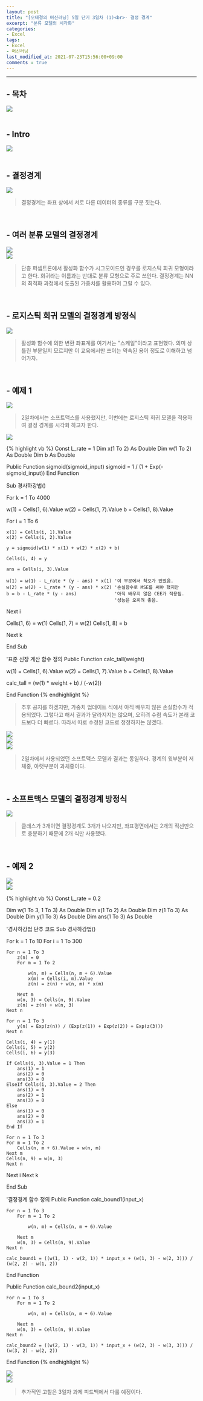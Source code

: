 ```yaml
---
layout: post
title: "[오태경의 머신러닝] 5일 단기 3일차 (1)<br>- 결정 경계"
excerpt: "분류 모델의 시각화"
categories:
- Excel
tags:
- Excel
- 머신러닝
last_modified_at: 2021-07-23T15:56:00+09:00
comments : true
---
```

<hr>

<h2>- 목차</h2>
<div style="align-items: center;">
    <img src="/assets/post-image/Excel-5일-단기-3/슬라이드3.PNG">
</div>
<br>

<h2>- Intro</h2>
<div style="align-items: center;">
    <img src="/assets/post-image/Excel-5일-단기-3/슬라이드4.PNG">
</div>

<br>
<h2>- 결정경계</h2>
<div style="align-items: center;">
    <img src="/assets/post-image/Excel-5일-단기-3/슬라이드5.PNG">
</div>

> 결정경계는 좌표 상에서 서로 다른 데이터의 종류를 구분 짓는다.

<br>
<h2>- 여러 분류 모델의 결정경계</h2>
<div style="align-items: center;">
    <img src="/assets/post-image/Excel-5일-단기-3/슬라이드6.PNG">
</div>
<div style="align-items: center;">
    <img src="/assets/post-image/Excel-5일-단기-3/슬라이드7.PNG">
</div>

> 단층 퍼셉트론에서 활성화 함수가 시그모이드인 경우를 로지스틱 회귀 모형이라고 한다. 회귀라는 이름과는 반대로 분류 모형으로 주로 쓰인다. 결정경계는 NN의 최적화 과정에서 도출된 가중치를 활용하여 그릴 수 있다.

<br>
<h2>- 로지스틱 회귀 모델의 결정경계 방정식</h2>
<div style="align-items: center;">
    <img src="/assets/post-image/Excel-5일-단기-3/슬라이드8.PNG">
</div>

> 활성화 함수에 의한 변환 좌표계를 여기서는 "스케일"이라고 표현했다. 의미 상 틀린 부분일지 모르지만 이 교육에서만 쓰이는 약속된 용어 정도로 이해하고 넘어가자.

<br>
<h2>- 예제 1</h2>
<div style="align-items: center;">
    <img src="/assets/post-image/Excel-5일-단기-3/슬라이드9.PNG">
</div>

> 2일차에서는 소프트맥스를 사용했지만, 이번에는 로지스틱 회귀 모델을 적용하여 결정 경계를 시각화 하고자 한다.

<div style="align-items: center;">
    <img src="/assets/post-image/Excel-5일-단기-3/슬라이드10.PNG">
</div>

{% highlight vb %}
Const L_rate = 1
Dim x(1 To 2) As Double
Dim w(1 To 2) As Double
Dim b As Double

Public Function sigmoid(sigmoid_input)
    sigmoid = 1 / (1 + Exp(-sigmoid_input))
End Function

Sub 경사하강법()

For k = 1 To 4000

w(1) = Cells(1, 6).Value
w(2) = Cells(1, 7).Value
b = Cells(1, 8).Value

For i = 1 To 6

    x(1) = Cells(i, 1).Value
    x(2) = Cells(i, 2).Value

    y = sigmoid(w(1) * x(1) + w(2) * x(2) + b)

    Cells(i, 4) = y

    ans = Cells(i, 3).Value

    w(1) = w(1) - L_rate * (y - ans) * x(1) '이 부분에서 착오가 있었음.
    w(2) = w(2) - L_rate * (y - ans) * x(2) '손실함수로 MSE를 써야 했지만
    b = b - L_rate * (y - ans)              '아직 배우지 않은 CEE가 적용됨.
                                            '성능은 오히려 좋음.
Next i

Cells(1, 6) = w(1)
Cells(1, 7) = w(2)
Cells(1, 8) = b

Next k

End Sub

'표준 신장 계산 함수 정의
Public Function calc_tall(weight)

w(1) = Cells(1, 6).Value
w(2) = Cells(1, 7).Value
b = Cells(1, 8).Value

calc_tall = (w(1) * weight + b) / (-w(2))

End Function
{% endhighlight %}

> 추후 공지를 하겠지만, 가중치 업데이트 식에서 아직 배우지 않은 손실함수가 적용되었다. 그렇다고 해서 결과가 달라지지는 않으며, 오히려 수렴 속도가 본래 코드보다 더 빠르다. 따라서 따로 수정된 코드로 정정하지는 않겠다.

<div style="align-items: center;">
    <img src="/assets/post-image/Excel-5일-단기-3/슬라이드11.PNG">
</div>
<div style="align-items: center;">
    <img src="/assets/post-image/Excel-5일-단기-3/슬라이드12.PNG">
</div>
<div style="align-items: center;">
    <img src="/assets/post-image/Excel-5일-단기-3/슬라이드13.PNG">
</div>

> 2일차에서 사용되었던 소프트맥스 모델과 결과는 동일하다. 경계의 윗부분이 저체중, 아랫부분이 과체중이다.

<br>
<h2>- 소프트맥스 모델의 결정경계 방정식</h2>
<div style="align-items: center;">
    <img src="/assets/post-image/Excel-5일-단기-3/슬라이드14.PNG">
</div>

> 클래스가 3개이면 결정경계도 3개가 나오지만, 좌표평면에서는 2개의 직선만으로 충분하기 때문에 2개 식만 사용했다.

<br>
<h2>- 예제 2</h2>
<div style="align-items: center;">
    <img src="/assets/post-image/Excel-5일-단기-3/슬라이드15.PNG">
</div>
<div style="align-items: center;">
    <img src="/assets/post-image/Excel-5일-단기-3/슬라이드16.PNG">
</div>

{% highlight vb %}
Const L_rate = 0.2

Dim w(1 To 3, 1 To 3) As Double
Dim x(1 To 2) As Double
Dim z(1 To 3) As Double
Dim y(1 To 3) As Double
Dim ans(1 To 3) As Double

'경사하강법 단추 코드
Sub 경사하강법()

For k = 1 To 10
For i = 1 To 300

    For n = 1 To 3
        z(n) = 0
        For m = 1 To 2

            w(n, m) = Cells(n, m + 6).Value
            x(m) = Cells(i, m).Value
            z(n) = z(n) + w(n, m) * x(m)

        Next m
        w(n, 3) = Cells(n, 9).Value
        z(n) = z(n) + w(n, 3)
    Next n

    For n = 1 To 3
        y(n) = Exp(z(n)) / (Exp(z(1)) + Exp(z(2)) + Exp(z(3)))
    Next n

    Cells(i, 4) = y(1)
    Cells(i, 5) = y(2)
    Cells(i, 6) = y(3)

    If Cells(i, 3).Value = 1 Then
        ans(1) = 1
        ans(2) = 0
        ans(3) = 0
    ElseIf Cells(i, 3).Value = 2 Then
        ans(1) = 0
        ans(2) = 1
        ans(3) = 0
    Else
        ans(1) = 0
        ans(2) = 0
        ans(3) = 1
    End If

    For n = 1 To 3
    For m = 1 To 2
        Cells(n, m + 6).Value = w(n, m)
    Next m
    Cells(n, 9) = w(n, 3)
    Next n

Next i
Next k

End Sub

'결정경계 함수 정의
Public Function calc_bound1(input_x)

    For n = 1 To 3
        For m = 1 To 2

            w(n, m) = Cells(n, m + 6).Value

        Next m
        w(n, 3) = Cells(n, 9).Value
    Next n

    calc_bound1 = ((w(1, 1) - w(2, 1)) * input_x + (w(1, 3) - w(2, 3))) / (w(2, 2) - w(1, 2))

End Function

Public Function calc_bound2(input_x)

    For n = 1 To 3
        For m = 1 To 2

            w(n, m) = Cells(n, m + 6).Value

        Next m
        w(n, 3) = Cells(n, 9).Value
    Next n

    calc_bound2 = ((w(2, 1) - w(3, 1)) * input_x + (w(2, 3) - w(3, 3))) / (w(3, 2) - w(2, 2))

End Function
{% endhighlight %}

<div style="align-items: center;">
    <img src="/assets/post-image/Excel-5일-단기-3/슬라이드17.PNG">
</div>
<div style="align-items: center;">
    <img src="/assets/post-image/Excel-5일-단기-3/슬라이드18.PNG">
</div>

> 추가적인 고찰은 3일차 과제 피드백에서 다룰 예정이다.

<br>